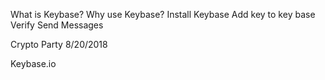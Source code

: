 What is Keybase?
Why use Keybase?
Install Keybase
Add key to key base 
Verify
Send Messages

Crypto Party 8/20/2018


Keybase.io

